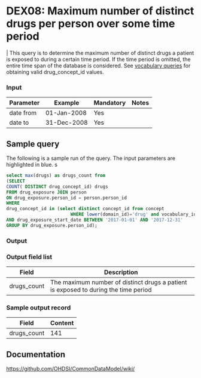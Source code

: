 # DEX08: Maximum number of distinct drugs per person over some time period

| This query is to determine the maximum number of distinct drugs a patient is exposed to during a certain time period. If the time period is omitted, the entire time span of the database is considered. See  [vocabulary queries](http://vocabqueries.omop.org/drug-queries) for obtaining valid drug_concept_id values.

### Input

|  Parameter |  Example |  Mandatory |  Notes |
| --- | --- | --- | --- |
| date from | 01-Jan-2008 | Yes |   |
| date to | 31-Dec-2008 | Yes |   | 

## Sample query
The following is a sample run of the query. The input parameters are highlighted in  blue. s

```sql
select max(drugs) as drugs_count from 
(SELECT 
COUNT( DISTINCT drug_concept_id) drugs 
FROM drug_exposure JOIN person
ON drug_exposure.person_id = person.person_id
WHERE 
drug_concept_id in (select distinct concept_id from concept 
                        WHERE lower(domain_id)='drug' and vocabulary_id='RxNorm' and standard_concept='S')
AND drug_exposure_start_date BETWEEN '2017-01-01' AND '2017-12-31' 
GROUP BY drug_exposure.person_id);
```

### Output

### Output field list

|  Field |  Description |
| --- | --- | 
| drugs_count | The maximum number of distinct drugs a patient is exposed to during the time period |

### Sample output record

|  Field |  Content |
| --- | --- | 
| drugs_count | 141 |

## Documentation
https://github.com/OHDSI/CommonDataModel/wiki/
